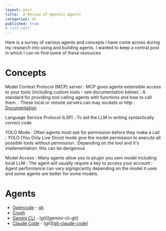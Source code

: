 ```yaml
---
layout: post
title:  A Review of Agentic Agents
categories: ml
published: true
# last_edit:
---
```


[//]: # (Agents)
[opencode]: https://opencode.ai/docs/cli/
[crush]: https://github.com/charmbracelet/crush
[gemini-cli]: https://cloud.google.com/gemini/docs/codeassist/gemini-cli
[claude-code]: https://docs.claude.com/en/docs/claude-code/overview

[//]: # (Repos)
[git-opencode]: https://github.com/sst/opencode
[git-crush]: https://github.com/charmbracelet/crush
[git-gemini-cli]: https://github.com/google-gemini/gemini-cli
[git-claude-code]: https://github.com/anthropics/claude-code

[//]: # (Documentation)
[docs-mcp]: https://modelcontextprotocol.io/docs/getting-started/intro

Here is a survey of various agents and concepts I have come across during my research into using and building agents.
I wanted to keep a central post in which I can re-find some of these resources

# Concepts
Model Context Protocol (MCP) server
: MCP gives agents extensible access to your tools (including custom tools - see documentation below) 
: A standard for providing tool calling agents with functions and how to call them.
: These local or remote servers can may sockets or http
: [Documentation][docs-mcp]

Language Service Protocol (LSP)
: To aid the LLM in writing syntactically correct code

YOLO Mode
: Often agents must ask for permission before they make a call
: YOLO (You Only Live Once) mode give the model permission to execute all possible tools without permission
: Depending on the tool and it's implementation: this can be dangerous

Model Access
: Many agents allow you to plugin you own model including local LLM
: The agent will usually require a key to access your account
: Agent performance can vary signigicantly depending on the model it uses and some agents are better for some models.

# Agents
- [Opencode][opencode] - [git][git-opencode]
- [Crush][crush]
- [Gemini CLI][gemini-cli] - [git][gemini-cli-git]
- [Claude Code][claude-code] - [git][[git-claude-code]]
